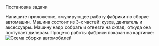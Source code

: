 Постановка задачи

Напишите приложение, эмулирующее работу фабрики по сборке автомашин. Машина
состоит из 3-х частей: кузов, двигатель и аксессуары. Машину надо собрать и отвезти на
склад, откуда она поступает дилерам. Процесс работы фабрики показан на картинке:
![Схема сборки автомобилей](/picture.png)
